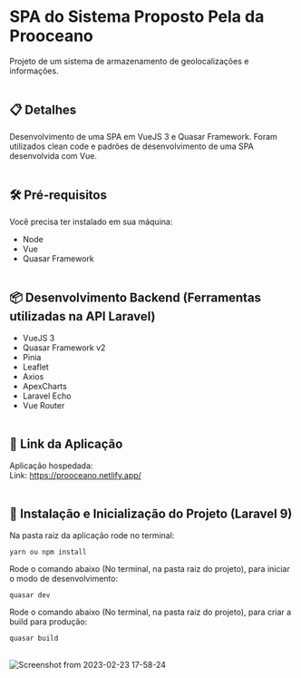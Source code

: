 # SPA do Sistema Proposto Pela da Prooceano

Projeto de um sistema de armazenamento de geolocalizações e informações.<br/><br/>


## 📋 Detalhes


Desenvolvimento de uma SPA em VueJS 3 e Quasar Framework. Foram utilizados clean code e padrões de desenvolvimento de uma SPA desenvolvida com Vue.<br/><br/>



## 🛠️ Pré-requisitos


Você precisa ter instalado em sua máquina:

- Node<br/>
- Vue<br/>
- Quasar Framework<br/><br/>


## 📦 Desenvolvimento Backend (Ferramentas utilizadas na API Laravel)

- VueJS 3
- Quasar Framework v2<br/>
- Pinia<br/>
- Leaflet<br/>
- Axios<br/>
- ApexCharts<br/>
- Laravel Echo<br/>
- Vue Router<br/><br/>


## 🚀 Link da Aplicação

Aplicação hospedada:<br/>
Link: https://prooceano.netlify.app/<br/><br/>



## 🔧 Instalação e Inicialização do Projeto (Laravel 9)


Na pasta raiz da aplicação rode no terminal:

`yarn ou npm install`
 <br/>

Rode o comando abaixo (No terminal, na pasta raiz do projeto), para iniciar o modo de desenvolvimento:
 
`quasar dev`
<br/>

Rode o comando abaixo (No terminal, na pasta raiz do projeto), para criar a build para produção:
 
`quasar build`
<br/><br/>

![Screenshot from 2023-02-23 17-58-24](https://user-images.githubusercontent.com/44420212/221029150-3402b89f-ea2a-4ac4-99d9-4d934ad4b0e9.png)
